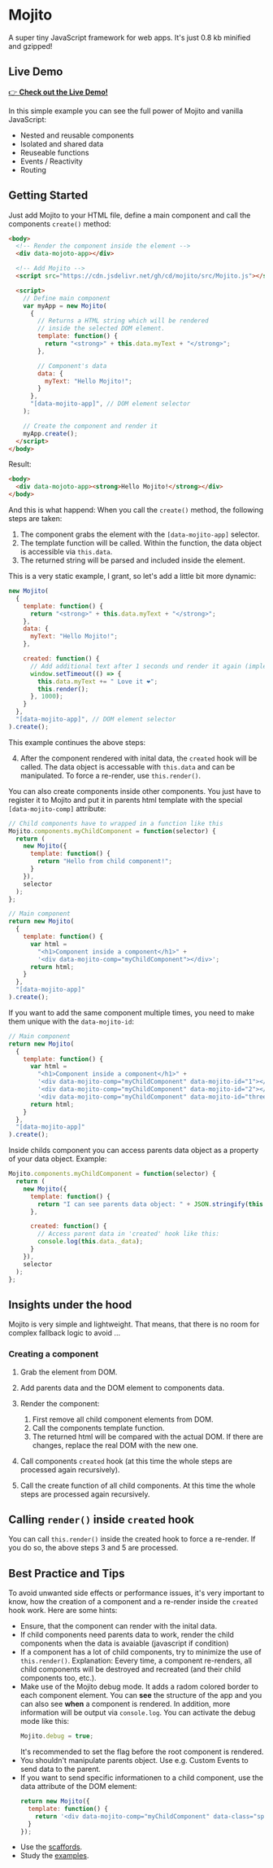 # Mojito

A super tiny JavaScript framework for web apps. It's just 0.8 kb minified and gzipped!

## Live Demo

[👉 **Check out the Live Demo!**](https://cd.github.io/mojito/examples/todo-list/)

In this simple example you can see the full power of Mojito and vanilla JavaScript:

- Nested and reusable components
- Isolated and shared data
- Reuseable functions
- Events / Reactivity
- Routing

## Getting Started

Just add Mojito to your HTML file, define a main component and call the components `create()` method:

```html
<body>
  <!-- Render the component inside the element -->
  <div data-mojoto-app></div>

  <!-- Add Mojito -->
  <script src="https://cdn.jsdelivr.net/gh/cd/mojito/src/Mojito.js"></script>

  <script>
    // Define main component
    var myApp = new Mojito(
      {
        // Returns a HTML string which will be rendered
        // inside the selected DOM element.
        template: function() {
          return "<strong>" + this.data.myText + "</strong>";
        },

        // Component's data
        data: {
          myText: "Hello Mojito!";
        }
      },
      "[data-mojito-app]", // DOM element selector
    );

    // Create the component and render it
    myApp.create();
  </script>
</body>
```

Result:

```html
<body>
  <div data-mojoto-app><strong>Hello Mojito!</strong></div>
</body>
```

And this is what happend: When you call the `create()` method, the following steps are taken:

1. The component grabs the element with the `[data-mojito-app]` selector.
2. The template function will be called. Within the function, the data object is accessible via `this.data`.
3. The returned string will be parsed and included inside the element.

This is a very static example, I grant, so let's add a little bit more dynamic:

```javascript
new Mojito(
  {
    template: function() {
      return "<strong>" + this.data.myText + "</strong>";
    },
    data: {
      myText: "Hello Mojito!";
    },

    created: function() {
      // Add additional text after 1 seconds und render it again (implemented as arrow function, no IE support in this example)
      window.setTimeout(() => {
        this.data.myText += " Love it ❤️";
        this.render();
      }, 1000);
    }
  },
  "[data-mojito-app]", // DOM element selector
).create();
```

This example continues the above steps:

4. After the component rendered with inital data, the `created` hook will be called. The data object is accessable with `this.data` and can be manipulated. To force a re-render, use `this.render()`.

You can also create components inside other components. You just have to register it to Mojito and put it in parents html template with the special `[data-mojito-comp]` attribute:

```javascript
// Child components have to wrapped in a function like this
Mojito.components.myChildComponent = function(selector) {
  return (
    new Mojito({
      template: function() {
        return "Hello from child component!";
      }
    }),
    selector
  );
};

// Main component
return new Mojito(
  {
    template: function() {
      var html =
        "<h1>Component inside a component</h1>" +
        '<div data-mojito-comp="myChildComponent"></div>';
      return html;
    }
  },
  "[data-mojito-app]"
).create();
```

If you want to add the same component multiple times, you need to make them unique with the `data-mojito-id`:

```javascript
// Main component
return new Mojito(
  {
    template: function() {
      var html =
        "<h1>Component inside a component</h1>" +
        '<div data-mojito-comp="myChildComponent" data-mojito-id="1"></div>' +
        '<div data-mojito-comp="myChildComponent" data-mojito-id="2"></div>' +
        '<div data-mojito-comp="myChildComponent" data-mojito-id="three"></div>';
      return html;
    }
  },
  "[data-mojito-app]"
).create();
```

Inside childs component you can access parents data object as a property of your data object. Example:

```javascript
Mojito.components.myChildComponent = function(selector) {
  return (
    new Mojito({
      template: function() {
        return "I can see parents data object: " + JSON.stringify(this.data._data);
      },

      created: function() {
        // Access parent data in 'created' hook like this:
        console.log(this.data._data);
      }
    }),
    selector
  );
};
```

## Insights under the hood

Mojito is very simple and lightweight. That means, that there is no room for complex fallback logic to avoid ...

### Creating a component

1. Grab the element from DOM.

2. Add parents data and the DOM element to components data.

3. Render the component:

   1. First remove all child component elements from DOM.
   2. Call the components template function.
   3. The returned html will be compared with the actual DOM. If there are changes, replace the real DOM with the new one.

4. Call components `created` hook (at this time the whole steps are processed again recursively).

5. Call the create function of all child components. At this time the whole steps are processed again recursively.

## Calling `render()` inside `created` hook

You can call `this.render()` inside the created hook to force a re-render. If you do so, the above steps 3 and 5 are processed.

## Best Practice and Tips

To avoid unwanted side effects or performance issues, it's very important to know, how the creation of a component and a re-render inside the `created` hook work. Here are some hints:

- Ensure, that the component can render with the inital data.
- If child components need parents data to work, render the child components when the data is avaiable (javascript if condition)
- If a component has a lot of child components, try to minimize the use of `this.render()`. Explanation: Eevery time, a component re-renders, all child components will be destroyed and recreated (and their child components too, etc.).
- Make use of the Mojito debug mode. It adds a radom colored border to each component element. You can **see** the structure of the app and you can also see **when** a component is rendered. In addition, more information will be output via `console.log`. You can activate the debug mode like this:
  ```javascript
  Mojito.debug = true;
  ```
  It's recommended to set the flag before the root component is rendered.
- You shouldn't manipulate parents object. Use e.g. Custom Events to send data to the parent.
- If you want to send specific informationen to a child component, use the data attribute of the DOM element:
  ```javascript
  return new Mojito({
    template: function() {
      return '<div data-mojito-comp="myChildComponent" data-class="special"></div>';
    }
  });
  ```
- Use the [scaffords](https://github.com/cd/mojito/tree/master/scaffold).
- Study the [examples](https://github.com/cd/mojito/tree/master/examples).
